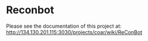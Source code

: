 # Reconbot

Please see the documentation of this project at: http://134.130.201.115:3030/projects/coar/wiki/ReConBot
